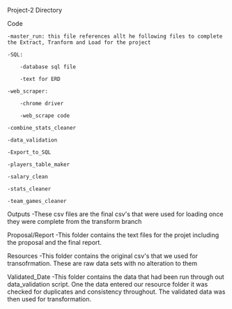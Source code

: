 Project-2 Directory

Code

    -master_run: this file references allt he following files to complete the Extract, Tranform and Load for the project

    -SQL: 
    
        -database sql file 
        
        -text for ERD
        
    -web_scraper:
    
        -chrome driver
        
        -web_scrape code
        
    -combine_stats_cleaner
    
    -data_validation
    
    -Export_to_SQL
    
    -players_table_maker
    
    -salary_clean
    
    -stats_cleaner
    
    -team_games_cleaner


Outputs
    -These csv files are the final csv's that were used for loading once they were complete from the transform branch


Proposal/Report
    -This folder contains the text files for the projet including the proposal and the final report.

Resources
    -This folder contains the original csv's that we used for transofrmation. These are raw data sets with no alteration to them

Validated_Date
-This folder contains the data that had been run through out data_validation script. One the data entered our resource folder it was checked for duplicates and consistency throughout. The validated data was then used for transformation. 
